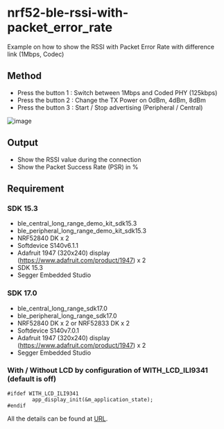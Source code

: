 # nrf52-ble-rssi-with-packet_error_rate

Example on how to show the RSSI with Packet Error Rate with difference link (1Mbps, Codec)

## Method
* Press the button 1 : Switch between 1Mbps and Coded PHY (125kbps)
* Press the button 2 : Change the TX Power on 0dBm, 4dBm, 8dBm
* Press the button 3 : Start / Stop advertising (Peripheral / Central)

![image](https://github.com/jimmywong2003/nrf52-ble-rssi-with-packet_error_rate_range_test/blob/master/picture/nRF52840_LONG_RANGE_DEMO.jpg)

## Output
* Show the RSSI value during the connection
* Show the Packet Success Rate (PSR) in %


## Requirement

### SDK 15.3
* ble_central_long_range_demo_kit_sdk15.3
* ble_peripheral_long_range_demo_kit_sdk15.3
* NRF52840 DK x 2
* Softdevice S140v6.1.1
* Adafruit 1947 (320x240) display (https://www.adafruit.com/product/1947) x 2
* SDK 15.3
* Segger Embedded Studio

### SDK 17.0
* ble_central_long_range_sdk17.0
* ble_peripheral_long_range_sdk17.0
* NRF52840 DK x 2 or NRF52833 DK x 2
* Softdevice S140v7.0.1
* Adafruit 1947 (320x240) display (https://www.adafruit.com/product/1947) x 2
* Segger Embedded Studio

### With / Without LCD by configuration of WITH_LCD_ILI9341 (default is off)
```
#ifdef WITH_LCD_ILI9341
        app_display_init(&m_application_state);
#endif
```

All the details can be found at [URL](https://jimmywongiot.com/2019/10/22/ble-range-estimator-on-the-nordic-nrf52840/).

